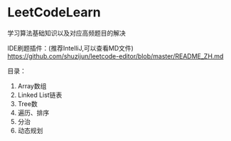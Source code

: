 # LeetCodeLearn
学习算法基础知识以及对应高频题目的解决

IDE刷题插件：(推荐IntelliJ,可以查看MD文件)
https://github.com/shuzijun/leetcode-editor/blob/master/README_ZH.md

目录：
1. Array数组
2. Linked List链表
3. Tree数
4. 遍历、排序
5. 分治
6. 动态规划
